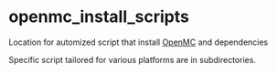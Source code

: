 # openmc_install_scripts
Location for automized script that install [OpenMC](https://openmc.org) and dependencies

Specific script tailored for various platforms are in subdirectories.
